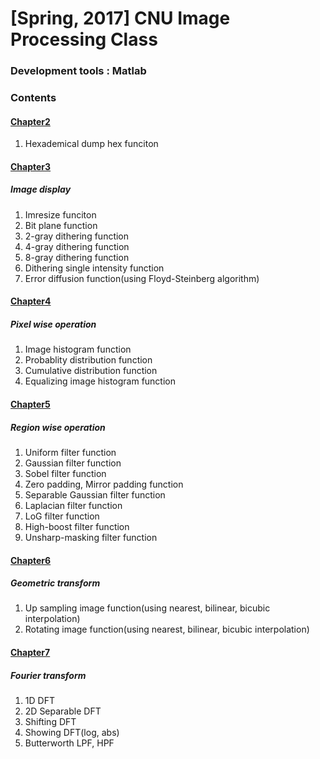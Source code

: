 # [Spring, 2017] CNU Image Processing Class

### Development tools : Matlab

### Contents

#### [Chapter2](https://github.com/Yoon-jae/Spring_2017_ImageProcessing/tree/master/Chapter2)
1. Hexademical dump hex funciton

#### [Chapter3](https://github.com/Yoon-jae/Spring_2017_ImageProcessing/tree/master/Chapter3)
##### Image display
1. Imresize funciton
2. Bit plane function
3. 2-gray dithering function
4. 4-gray dithering function
5. 8-gray dithering function
6. Dithering single intensity function
5. Error diffusion function(using Floyd-Steinberg algorithm)

#### [Chapter4](https://github.com/Yoon-jae/Spring_2017_ImageProcessing/tree/master/Chapter4)
##### Pixel wise operation
1. Image histogram function
2. Probablity distribution function
3. Cumulative distribution function
4. Equalizing image histogram function


#### [Chapter5](https://github.com/Yoon-jae/Spring_2017_ImageProcessing/tree/master/Chapter5)
##### Region wise operation
1. Uniform filter function
2. Gaussian filter function
3. Sobel filter function
4. Zero padding, Mirror padding function
5. Separable Gaussian filter function
6. Laplacian filter function
7. LoG filter function
8. High-boost filter function
9. Unsharp-masking filter function


#### [Chapter6](https://github.com/Yoon-jae/Spring_2017_ImageProcessing/tree/master/Chapter6)
##### Geometric transform
1. Up sampling image function(using nearest, bilinear, bicubic interpolation)
2. Rotating image function(using nearest, bilinear, bicubic interpolation)

#### [Chapter7](https://github.com/Yoon-jae/Spring_2017_ImageProcessing/tree/master/Chapter7)
##### Fourier transform
1. 1D DFT
2. 2D Separable DFT
3. Shifting DFT
4. Showing DFT(log, abs)
5. Butterworth LPF, HPF
